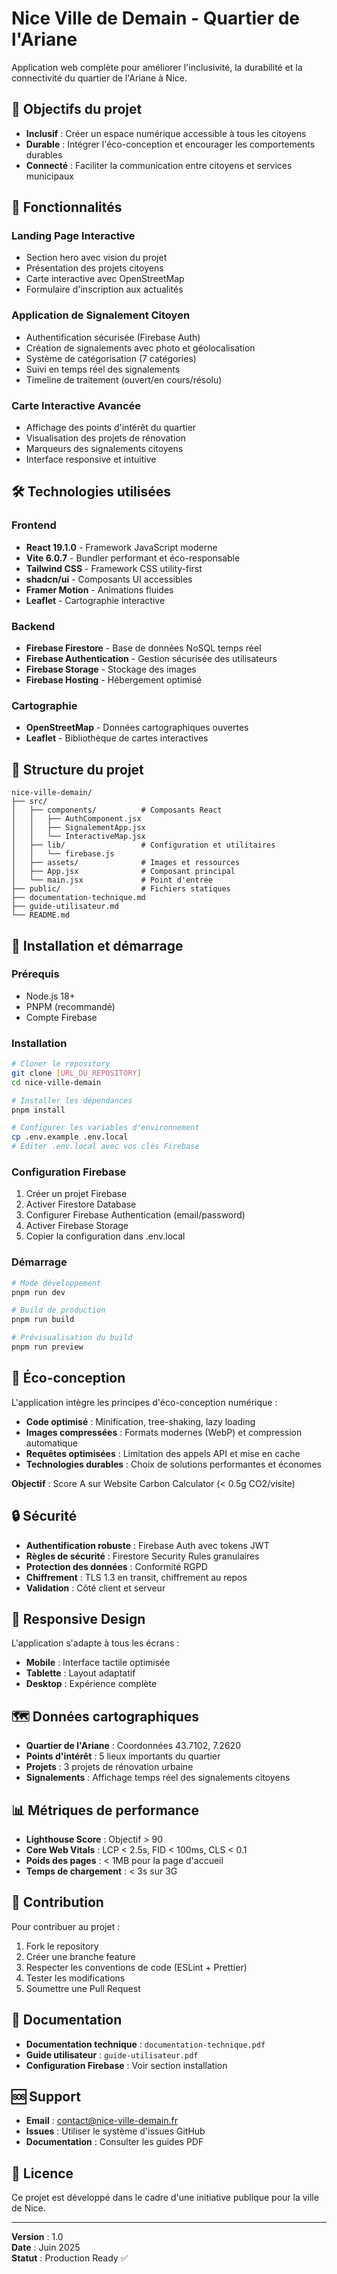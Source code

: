 # Nice Ville de Demain - Quartier de l'Ariane

Application web complète pour améliorer l'inclusivité, la durabilité et la connectivité du quartier de l'Ariane à Nice.

## 🎯 Objectifs du projet

- **Inclusif** : Créer un espace numérique accessible à tous les citoyens
- **Durable** : Intégrer l'éco-conception et encourager les comportements durables  
- **Connecté** : Faciliter la communication entre citoyens et services municipaux

## 🚀 Fonctionnalités

### Landing Page Interactive
- Section hero avec vision du projet
- Présentation des projets citoyens
- Carte interactive avec OpenStreetMap
- Formulaire d'inscription aux actualités

### Application de Signalement Citoyen
- Authentification sécurisée (Firebase Auth)
- Création de signalements avec photo et géolocalisation
- Système de catégorisation (7 catégories)
- Suivi en temps réel des signalements
- Timeline de traitement (ouvert/en cours/résolu)

### Carte Interactive Avancée
- Affichage des points d'intérêt du quartier
- Visualisation des projets de rénovation
- Marqueurs des signalements citoyens
- Interface responsive et intuitive

## 🛠️ Technologies utilisées

### Frontend
- **React 19.1.0** - Framework JavaScript moderne
- **Vite 6.0.7** - Bundler performant et éco-responsable
- **Tailwind CSS** - Framework CSS utility-first
- **shadcn/ui** - Composants UI accessibles
- **Framer Motion** - Animations fluides
- **Leaflet** - Cartographie interactive

### Backend
- **Firebase Firestore** - Base de données NoSQL temps réel
- **Firebase Authentication** - Gestion sécurisée des utilisateurs
- **Firebase Storage** - Stockage des images
- **Firebase Hosting** - Hébergement optimisé

### Cartographie
- **OpenStreetMap** - Données cartographiques ouvertes
- **Leaflet** - Bibliothèque de cartes interactives

## 📁 Structure du projet

```
nice-ville-demain/
├── src/
│   ├── components/          # Composants React
│   │   ├── AuthComponent.jsx
│   │   ├── SignalementApp.jsx
│   │   └── InteractiveMap.jsx
│   ├── lib/                 # Configuration et utilitaires
│   │   └── firebase.js
│   ├── assets/              # Images et ressources
│   ├── App.jsx              # Composant principal
│   └── main.jsx             # Point d'entrée
├── public/                  # Fichiers statiques
├── documentation-technique.md
├── guide-utilisateur.md
└── README.md
```

## 🚀 Installation et démarrage

### Prérequis
- Node.js 18+ 
- PNPM (recommandé)
- Compte Firebase

### Installation
```bash
# Cloner le repository
git clone [URL_DU_REPOSITORY]
cd nice-ville-demain

# Installer les dépendances
pnpm install

# Configurer les variables d'environnement
cp .env.example .env.local
# Éditer .env.local avec vos clés Firebase
```

### Configuration Firebase
1. Créer un projet Firebase
2. Activer Firestore Database
3. Configurer Firebase Authentication (email/password)
4. Activer Firebase Storage
5. Copier la configuration dans .env.local

### Démarrage
```bash
# Mode développement
pnpm run dev

# Build de production
pnpm run build

# Prévisualisation du build
pnpm run preview
```

## 🌱 Éco-conception

L'application intègre les principes d'éco-conception numérique :

- **Code optimisé** : Minification, tree-shaking, lazy loading
- **Images compressées** : Formats modernes (WebP) et compression automatique
- **Requêtes optimisées** : Limitation des appels API et mise en cache
- **Technologies durables** : Choix de solutions performantes et économes

**Objectif** : Score A sur Website Carbon Calculator (< 0.5g CO2/visite)

## 🔒 Sécurité

- **Authentification robuste** : Firebase Auth avec tokens JWT
- **Règles de sécurité** : Firestore Security Rules granulaires
- **Protection des données** : Conformité RGPD
- **Chiffrement** : TLS 1.3 en transit, chiffrement au repos
- **Validation** : Côté client et serveur

## 📱 Responsive Design

L'application s'adapte à tous les écrans :
- **Mobile** : Interface tactile optimisée
- **Tablette** : Layout adaptatif
- **Desktop** : Expérience complète

## 🗺️ Données cartographiques

- **Quartier de l'Ariane** : Coordonnées 43.7102, 7.2620
- **Points d'intérêt** : 5 lieux importants du quartier
- **Projets** : 3 projets de rénovation urbaine
- **Signalements** : Affichage temps réel des signalements citoyens

## 📊 Métriques de performance

- **Lighthouse Score** : Objectif > 90
- **Core Web Vitals** : LCP < 2.5s, FID < 100ms, CLS < 0.1
- **Poids des pages** : < 1MB pour la page d'accueil
- **Temps de chargement** : < 3s sur 3G

## 🤝 Contribution

Pour contribuer au projet :
1. Fork le repository
2. Créer une branche feature
3. Respecter les conventions de code (ESLint + Prettier)
4. Tester les modifications
5. Soumettre une Pull Request

## 📄 Documentation

- **Documentation technique** : `documentation-technique.pdf`
- **Guide utilisateur** : `guide-utilisateur.pdf`
- **Configuration Firebase** : Voir section installation

## 🆘 Support

- **Email** : contact@nice-ville-demain.fr
- **Issues** : Utiliser le système d'issues GitHub
- **Documentation** : Consulter les guides PDF

## 📜 Licence

Ce projet est développé dans le cadre d'une initiative publique pour la ville de Nice.

---

**Version** : 1.0  
**Date** : Juin 2025  
**Statut** : Production Ready ✅

